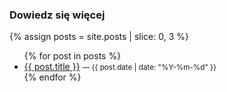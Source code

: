 ### Dowiedz się więcej
{% assign posts = site.posts | slice: 0, 3 %}
<ul>
{% for post in posts %}
  <li><a href="{{ post.url | relative_url }}">{{ post.title }}</a> <small>— {{ post.date | date: "%Y-%m-%d" }}</small></li>
{% endfor %}
</ul>
